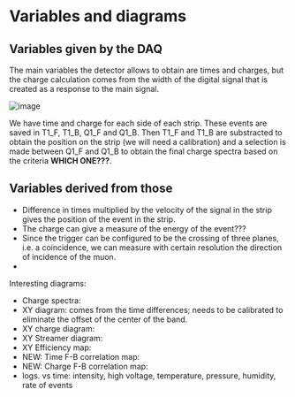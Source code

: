 # Variables and diagrams

## Variables given by the DAQ
The main variables the detector allows to obtain are times and charges, but the charge calculation comes from the width of the digital signal that is created as a response to the main signal.

![image](https://github.com/cayesoneira/miniTRASGO/assets/93153458/95f912cf-b274-4cfb-8519-419436ef5dd8)

We have time and charge for each side of each strip. These events are saved in T1_F, T1_B, Q1_F and Q1_B. Then T1_F and T1_B are substracted to obtain the position on the strip (we will need a calibration) and a selection is made between Q1_F and Q1_B to obtain the final charge spectra based on the criteria **WHICH ONE???**.

## Variables derived from those
- Difference in times multiplied by the velocity of the signal in the strip gives the position of the event in the strip.
- The charge can give a measure of the energy of the event???
- Since the trigger can be configured to be the crossing of three planes, i.e. a coincidence, we can measure with certain resolution the direction of incidence of the muon.
- 

Interesting diagrams:
- Charge spectra:
- XY diagram: comes from the time differences; needs to be calibrated to eliminate the offset of the center of the band.
- XY charge diagram:
- XY Streamer diagram:
- XY Efficiency map:
- NEW: Time F-B correlation map:
- NEW: Charge F-B correlation map:
- logs. vs time: intensity, high voltage, temperature, pressure, humidity, rate of events
